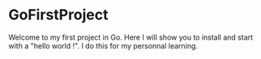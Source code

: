 # GoFirstProject
Welcome to my first project in Go. Here I will show you to install and start with a "hello world !".
I do this for my personnal learning.
